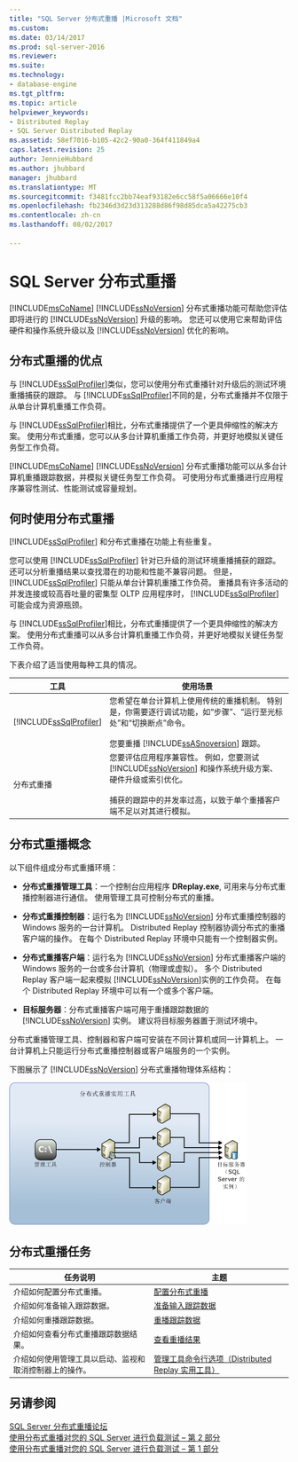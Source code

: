 ```yaml
---
title: "SQL Server 分布式重播 |Microsoft 文档"
ms.custom: 
ms.date: 03/14/2017
ms.prod: sql-server-2016
ms.reviewer: 
ms.suite: 
ms.technology:
- database-engine
ms.tgt_pltfrm: 
ms.topic: article
helpviewer_keywords:
- Distributed Replay
- SQL Server Distributed Replay
ms.assetid: 58ef7016-b105-42c2-90a0-364f411849a4
caps.latest.revision: 25
author: JennieHubbard
ms.author: jhubbard
manager: jhubbard
ms.translationtype: MT
ms.sourcegitcommit: f3481fcc2bb74eaf93182e6cc58f5a06666e10f4
ms.openlocfilehash: fb2346d3d23d313288d86f98d85dca5a42275cb3
ms.contentlocale: zh-cn
ms.lasthandoff: 08/02/2017

---
```

# <a name="sql-server-distributed-replay"></a>SQL Server 分布式重播
  [!INCLUDE[msCoName](../../includes/msconame-md.md)] [!INCLUDE[ssNoVersion](../../includes/ssnoversion-md.md)] 分布式重播功能可帮助您评估即将进行的 [!INCLUDE[ssNoVersion](../../includes/ssnoversion-md.md)] 升级的影响。 您还可以使用它来帮助评估硬件和操作系统升级以及 [!INCLUDE[ssNoVersion](../../includes/ssnoversion-md.md)] 优化的影响。  
  
## <a name="benefits-of-distributed-replay"></a>分布式重播的优点  
 与 [!INCLUDE[ssSqlProfiler](../../includes/sssqlprofiler-md.md)]类似，您可以使用分布式重播针对升级后的测试环境重播捕获的跟踪。 与 [!INCLUDE[ssSqlProfiler](../../includes/sssqlprofiler-md.md)]不同的是，分布式重播并不仅限于从单台计算机重播工作负荷。  
  
 与 [!INCLUDE[ssSqlProfiler](../../includes/sssqlprofiler-md.md)]相比，分布式重播提供了一个更具伸缩性的解决方案。 使用分布式重播，您可以从多台计算机重播工作负荷，并更好地模拟关键任务型工作负荷。  
  
 [!INCLUDE[msCoName](../../includes/msconame-md.md)] [!INCLUDE[ssNoVersion](../../includes/ssnoversion-md.md)] 分布式重播功能可以从多台计算机重播跟踪数据，并模拟关键任务型工作负荷。 可使用分布式重播进行应用程序兼容性测试、性能测试或容量规划。  
  
## <a name="when-to-use-distributed-replay"></a>何时使用分布式重播  
 [!INCLUDE[ssSqlProfiler](../../includes/sssqlprofiler-md.md)] 和分布式重播在功能上有些重复。  
  
 您可以使用 [!INCLUDE[ssSqlProfiler](../../includes/sssqlprofiler-md.md)] 针对已升级的测试环境重播捕获的跟踪。 还可以分析重播结果以查找潜在的功能和性能不兼容问题。 但是， [!INCLUDE[ssSqlProfiler](../../includes/sssqlprofiler-md.md)] 只能从单台计算机重播工作负荷。 重播具有许多活动的并发连接或较高吞吐量的密集型 OLTP 应用程序时， [!INCLUDE[ssSqlProfiler](../../includes/sssqlprofiler-md.md)] 可能会成为资源瓶颈。  
  
 与 [!INCLUDE[ssSqlProfiler](../../includes/sssqlprofiler-md.md)]相比，分布式重播提供了一个更具伸缩性的解决方案。 使用分布式重播可以从多台计算机重播工作负荷，并更好地模拟关键任务型工作负荷。  
  
 下表介绍了适当使用每种工具的情况。  
  
|工具|使用场景|  
|----------|---------------|  
|[!INCLUDE[ssSqlProfiler](../../includes/sssqlprofiler-md.md)]|您希望在单台计算机上使用传统的重播机制。 特别是，你需要逐行调试功能，如“步骤”、“运行至光标处”和“切换断点”命令。<br /><br /> 您要重播 [!INCLUDE[ssASnoversion](../../includes/ssasnoversion-md.md)] 跟踪。|  
|分布式重播|您要评估应用程序兼容性。 例如，您要测试 [!INCLUDE[ssNoVersion](../../includes/ssnoversion-md.md)] 和操作系统升级方案、硬件升级或索引优化。<br /><br /> 捕获的跟踪中的并发率过高，以致于单个重播客户端不足以对其进行模拟。|  
  
## <a name="distributed-replay-concepts"></a>分布式重播概念  
 以下组件组成分布式重播环境：  
  
-   **分布式重播管理工具**：一个控制台应用程序 **DReplay.exe**, 可用来与分布式重播控制器进行通信。 使用管理工具可控制分布式的重播。  
  
-   **分布式重播控制器**：运行名为 [!INCLUDE[ssNoVersion](../../includes/ssnoversion-md.md)] 分布式重播控制器的 Windows 服务的一台计算机。 Distributed Replay 控制器协调分布式的重播客户端的操作。 在每个 Distributed Replay 环境中只能有一个控制器实例。  
  
-   **分布式重播客户端**：运行名为 [!INCLUDE[ssNoVersion](../../includes/ssnoversion-md.md)] 分布式重播客户端的 Windows 服务的一台或多台计算机（物理或虚拟）。 多个 Distributed Replay 客户端一起来模拟 [!INCLUDE[ssNoVersion](../../includes/ssnoversion-md.md)]实例的工作负荷。 在每个 Distributed Replay 环境中可以有一个或多个客户端。  
  
-   **目标服务器**：分布式重播客户端可用于重播跟踪数据的 [!INCLUDE[ssNoVersion](../../includes/ssnoversion-md.md)] 实例。 建议将目标服务器置于测试环境中。  
  
 分布式重播管理工具、控制器和客户端可安装在不同计算机或同一计算机上。 一台计算机上只能运行分布式重播控制器或客户端服务的一个实例。  
  
 下图展示了 [!INCLUDE[ssNoVersion](../../includes/ssnoversion-md.md)] 分布式重播物理体系结构：  
  
 ![分布式重播体系结构](../../tools/distributed-replay/media/distributedreplayarch.gif "分布式重播体系结构")  
  
## <a name="distributed-replay-tasks"></a>分布式重播任务  
  
|任务说明|主题|  
|----------------------|-----------|  
|介绍如何配置分布式重播。|[配置分布式重播](../../tools/distributed-replay/configure-distributed-replay.md)|  
|介绍如何准备输入跟踪数据。|[准备输入跟踪数据](../../tools/distributed-replay/prepare-the-input-trace-data.md)|  
|介绍如何重播跟踪数据。|[重播跟踪数据](../../tools/distributed-replay/replay-trace-data.md)|  
|介绍如何查看分布式重播跟踪数据结果。|[查看重播结果](../../tools/distributed-replay/review-the-replay-results.md)|  
|介绍如何使用管理工具以启动、监视和取消控制器上的操作。|[管理工具命令行选项（Distributed Replay 实用工具）](../../tools/distributed-replay/administration-tool-command-line-options-distributed-replay-utility.md)|  
  
## <a name="see-also"></a>另请参阅  
 [SQL Server 分布式重播论坛](http://social.technet.microsoft.com/Forums/sl/sqldru/)   
 [使用分布式重播对您的 SQL Server 进行负载测试 – 第 2 部分](http://blogs.msdn.com/b/mspfe/archive/2012/11/14/using-distributed-replay-to-load-test-your-sql-server-part-2.aspx)   
 [使用分布式重播对您的 SQL Server 进行负载测试 – 第 1 部分](http://blogs.msdn.com/b/mspfe/archive/2012/11/08/using-distributed-replay-to-load-test-your-sql-server-part-1.aspx)  
  
  
